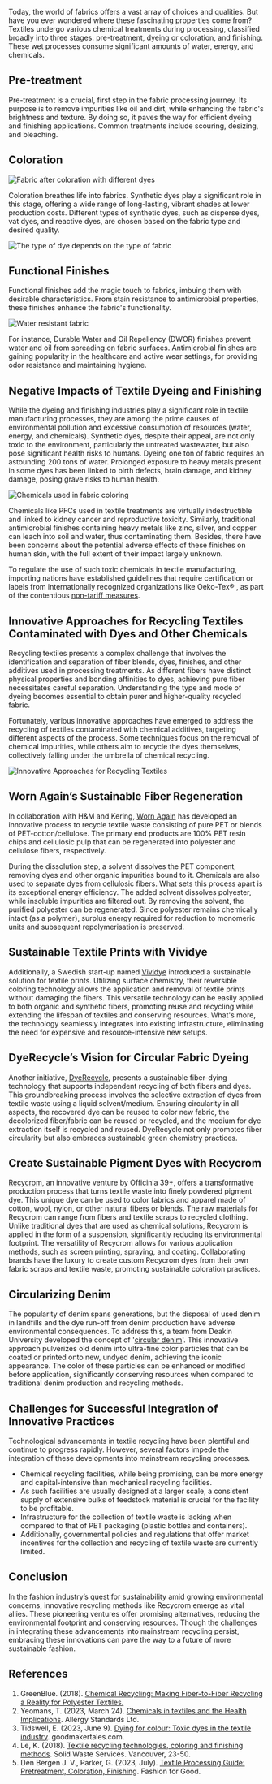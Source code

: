 Today, the world of fabrics offers a vast array of choices and qualities. But have you ever wondered where these fascinating properties come from? Textiles undergo various chemical treatments during processing, classified broadly into three stages: pre-treatment, dyeing or coloration, and finishing. These wet processes consume significant amounts of water, energy, and chemicals.

## Pre-treatment

Pre-treatment is a crucial, first step in the fabric processing journey. Its purpose is to remove impurities like oil and dirt, while enhancing the fabric's brightness and texture. By doing so, it paves the way for efficient dyeing and finishing applications. Common treatments include
scouring, desizing, and bleaching.

## Coloration

![Fabric after coloration with different dyes](https://iili.io/J90ZBRe.jpg)

Coloration breathes life into fabrics. Synthetic dyes play a significant role in this stage, offering a wide range of long-lasting, vibrant shades at lower production costs. Different types of synthetic dyes, such as disperse dyes, vat dyes, and reactive dyes, are chosen based on the fabric type and desired quality.

![The type of dye depends on the type of fabric](https://iili.io/J90t5B4.jpg)

## Functional Finishes

Functional finishes add the magic touch to fabrics, imbuing them with desirable characteristics. From stain resistance to antimicrobial properties, these finishes enhance the fabric's functionality.

![Water resistant fabric](https://iili.io/J90Dhts.jpg)

For instance, Durable Water and Oil Repellency (DWOR) finishes prevent water and oil from spreading on fabric surfaces. Antimicrobial finishes are gaining popularity in the healthcare and active wear settings, for providing odor resistance and maintaining hygiene.

## Negative Impacts of Textile Dyeing and Finishing

While the dyeing and finishing industries play a significant role in textile manufacturing processes, they are among the prime causes of environmental pollution and excessive consumption of resources (water, energy, and chemicals). Synthetic dyes, despite their appeal, are not only toxic to the environment, particularly the untreated wastewater, but also pose significant health risks to humans. Dyeing one ton of fabric
requires an astounding 200 tons of water. Prolonged exposure to heavy metals present in some dyes has been linked to birth defects, brain damage, and kidney damage, posing grave risks to human health.

![Chemicals used in fabric coloring](https://iili.io/J90DJF2.jpg)

Chemicals like PFCs used in textile treatments are virtually indestructible and linked to kidney cancer and reproductive toxicity. Similarly, traditional antimicrobial finishes containing heavy metals like zinc, silver, and copper can leach into soil and water, thus contaminating them.
Besides, there have been concerns about the potential adverse effects of these finishes on human skin, with the full extent of their impact largely unknown.

To regulate the use of such toxic chemicals in textile manufacturing, importing nations have established guidelines that require certification or labels from internationally recognized organizations like Oeko-Tex® , as part of the contentious [non-tariff measures](/blog/the-impact-of-free-trade-agreements-on-textile-production-regulations).

## Innovative Approaches for Recycling Textiles Contaminated with Dyes and Other Chemicals

Recycling textiles presents a complex challenge that involves the identification and separation of fiber blends, dyes, finishes, and other additives used in processing treatments. As different fibers have distinct physical properties and bonding affinities to dyes, achieving pure fiber necessitates careful separation. Understanding the type and mode of dyeing becomes essential to obtain purer and higher-quality recycled fabric.

Fortunately, various innovative approaches have emerged to address the recycling of textiles contaminated with chemical additives, targeting different aspects of the process. Some techniques focus on the removal of chemical impurities, while others aim to recycle the dyes themselves, collectively falling under the umbrella of chemical recycling.

![Innovative Approaches for Recycling Textiles](https://iili.io/J90buf4.jpg)

## Worn Again’s Sustainable Fiber Regeneration

In collaboration with H&M and Kering, [Worn Again](https://greenblueorg.s3.amazonaws.com/smm/wp-content/uploads/2017/10/Worn-Again.pdf) has developed an innovative process to recycle textile waste consisting of pure PET or blends of PET-cotton/cellulose. The primary end products are 100% PET resin chips and cellulosic pulp that can be regenerated into polyester and cellulose fibers, respectively.

During the dissolution step, a solvent dissolves the PET component, removing dyes and other organic impurities bound to it. Chemicals are also used to separate dyes from cellulosic fibers. What sets this process apart is its exceptional energy efficiency. The added solvent dissolves polyester, while insoluble impurities are filtered out. By removing the solvent, the purified polyester can be regenerated. Since polyester remains chemically intact (as a polymer), surplus energy required for reduction to monomeric units and subsequent repolymerisation is preserved.

## Sustainable Textile Prints with Vividye

Additionally, a Swedish start-up named [Vividye](https://www.vividye.com/technology) introduced a sustainable solution for textile prints. Utilizing surface chemistry, their reversible coloring technology allows the application and removal of textile prints without damaging the fibers. This versatile technology can be easily applied to both organic and synthetic fibers, promoting reuse and recycling while extending the lifespan of textiles and conserving resources. What's more, the technology seamlessly integrates into existing infrastructure, eliminating the need for expensive and resource-intensive new setups.

## DyeRecycle’s Vision for Circular Fabric Dyeing

Another initiative, [DyeRecycle](https://www.dyerecycle.com/), presents a sustainable fiber-dying technology that supports independent recycling of both fibers and dyes. This groundbreaking process involves the selective extraction of dyes from textile waste using a liquid solvent/medium. Ensuring circularity in all aspects, the recovered dye can be reused to color new fabric, the decolorized fiber/fabric can be reused or recycled, and the medium for dye extraction itself is recycled and reused. DyeRecycle not only promotes fiber circularity but also embraces sustainable green chemistry practices.

## Create Sustainable Pigment Dyes with Recycrom

[Recycrom](https://recycrom.com/), an innovative venture by Officinia 39+, offers a transformative production process that turns textile waste into finely powdered pigment dye. This unique dye can be used to color fabrics and apparel made of cotton, wool, nylon, or other natural fibers or blends. The raw materials for Recycrom can range from fibers and textile scraps to recycled clothing. Unlike traditional dyes that are used as chemical solutions, Recycrom is applied in the form of a suspension, significantly reducing its environmental footprint. The versatility of Recycrom allows for various application methods, such as screen printing, spraying, and coating. Collaborating brands have the luxury to create custom Recycrom dyes from their own fabric scraps and textile waste, promoting sustainable coloration practices.

## Circularizing Denim

The popularity of denim spans generations, but the disposal of used denim in landfills and the dye run-off from denim production have adverse environmental consequences. To address this, a team from Deakin University developed the concept of '[circular denim](https://www.deakin.edu.au/about-deakin/news-and-media-releases/articles/denim-goes-green-thanks-to-deakin-innovation)'. This innovative approach pulverizes old denim into ultra-fine color particles that can be coated or printed onto new, undyed denim, achieving the iconic appearance. The color of these particles can be enhanced or modified before application, significantly conserving resources when compared to traditional denim production and recycling methods.

## Challenges for Successful Integration of Innovative Practices

Technological advancements in textile recycling have been plentiful and continue to progress rapidly. However, several factors impede the integration of these developments into mainstream recycling processes.

-   Chemical recycling facilities, while being promising, can be more energy and capital-intensive than mechanical recycling facilities.
-   As such facilities are usually designed at a larger scale, a consistent supply of extensive bulks of feedstock material is crucial for the facility to be profitable.
-   Infrastructure for the collection of textile waste is lacking when compared to that of PET packaging (plastic bottles and containers).
-   Additionally, governmental policies and regulations that offer market incentives for the collection and recycling of textile waste are currently limited.

## Conclusion

In the fashion industry’s quest for sustainability amid growing environmental concerns, innovative recycling methods like Recycrom emerge as vital allies. These pioneering ventures offer promising alternatives, reducing the environmental footprint and conserving resources. Though the challenges in integrating these advancements into mainstream recycling persist, embracing these innovations can pave the way to a future of more sustainable fashion.

## References

1. GreenBlue. (2018). [Chemical Recycling: Making Fiber-to-Fiber Recycling a Reality for Polyester Textiles.](https://www.deakin.edu.au/about-deakin/news-and-media-releases/articles/denim-goes-green-thanks-to-deakin-innovation)
2. Yeomans, T. (2023, March 24). [Chemicals in textiles and the Health Implications](https://www.allergystandards.com/news_events/chemicals-in-textiles-and-the-health-implications/). Allergy Standards Ltd.
3. Tidswell, E. (2023, June 9). [Dying for colour: Toxic dyes in the textile industry](https://goodmakertales.com/toxic-dyes-in-textile-industry/). goodmakertales.com.
4. Le, K. (2018). [Textile recycling technologies, coloring and finishing methods](https://sustain.ubc.ca/sites/default/files/2018-25%20Textile%20Recycling%20Technologies%2C%20Colouring%20and%20Finishing%20Methods_Le.pdf). Solid Waste Services. Vancouver, 23-50.
5. Den Bergen J. V., Parker, G. (2023, July). [Textile Processing Guide: Pretreatment, Coloration, Finishing](https://reports.fashionforgood.com/wp-content/uploads/2022/01/Textile-Processing-Guide-3.pdf). Fashion for Good.
